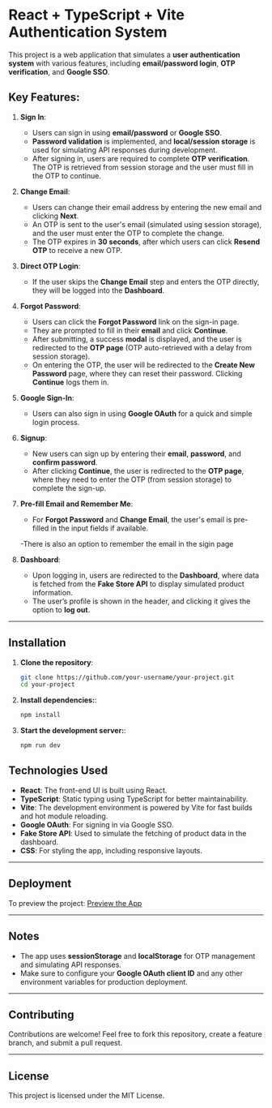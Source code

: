# React + TypeScript + Vite Authentication System

This project is a web application that simulates a **user authentication system** with various features, including **email/password login**, **OTP verification**, and **Google SSO**.

## Key Features:
1. **Sign In**:
   - Users can sign in using **email/password** or **Google SSO**.
   - **Password validation** is implemented, and **local/session storage** is used for simulating API responses during development.
   - After signing in, users are required to complete **OTP verification**. The OTP is retrieved from session storage and the user must fill in the OTP to continue.

2. **Change Email**:
   - Users can change their email address by entering the new email and clicking **Next**.
   - An OTP is sent to the user's email (simulated using session storage), and the user must enter the OTP to complete the change.
   - The OTP expires in **30 seconds**, after which users can click **Resend OTP** to receive a new OTP.

3. **Direct OTP Login**:
   - If the user skips the **Change Email** step and enters the OTP directly, they will be logged into the **Dashboard**.

4. **Forgot Password**:
   - Users can click the **Forgot Password** link on the sign-in page.
   - They are prompted to fill in their **email** and click **Continue**.
   - After submitting, a success **modal** is displayed, and the user is redirected to the **OTP page** (OTP  auto-retrieved with a delay from session storage).
   - On entering the OTP, the user will be redirected to the **Create New Password** page, where they can reset their password. Clicking **Continue** logs them in.

5. **Google Sign-In**:
   - Users can also sign in using **Google OAuth** for a quick and simple login process.

6. **Signup**:
   - New users can sign up by entering their **email**, **password**, and **confirm password**.
   - After clicking **Continue**, the user is redirected to the **OTP page**, where they need to enter the OTP (from session storage) to complete the sign-up.

7. **Pre-fill Email and Remember Me**:
   - For **Forgot Password** and **Change Email**, the user's email is pre-filled in the input fields if available.

   -There is also an option to remember the email in the sigin page

8. **Dashboard**:
   - Upon logging in, users are redirected to the **Dashboard**, where data is fetched from the **Fake Store API** to display simulated product information.
   - The user’s profile is shown in the header, and clicking it gives the option to **log out**.

---

## Installation

1. **Clone the repository**:

   ```bash
   git clone https://github.com/your-username/your-project.git
   cd your-project

2. **Install dependencies:**:

   ```bash
   npm install

3. **Start the development server:**:

   ```bash
   npm run dev

## Technologies Used

- **React**: The front-end UI is built using React.
- **TypeScript**: Static typing using TypeScript for better maintainability.
- **Vite**: The development environment is powered by Vite for fast builds and hot module reloading.
- **Google OAuth**: For signing in via Google SSO.
- **Fake Store API**: Used to simulate the fetching of product data in the dashboard.
- **CSS**: For styling the app, including responsive layouts.

---

## Deployment  

To preview the project: [Preview the App](https://aakash-singh-v-trades-frontend-developer-task-eta.vercel.app/) 

---

## Notes

- The app uses **sessionStorage** and **localStorage** for OTP management and simulating API responses.
- Make sure to configure your **Google OAuth client ID** and any other environment variables for production deployment.

---

## Contributing  

Contributions are welcome! Feel free to fork this repository, create a feature branch, and submit a pull request.

---

## License  

This project is licensed under the MIT License.